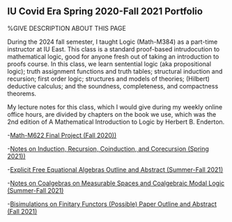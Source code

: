 ## IU Covid Era Spring 2020-Fall 2021 Portfolio

%GIVE DESCRIPTION ABOUT THIS PAGE

During the 2024 fall semester, I taught Logic (Math-M384) as a part-time instructor at IU East. This class is a standard proof-based intrudocution to mathematical logic, good for anyone fresh out of taking an introduction to proofs course. In this class, we learn sentential logic (aka propositional logic); truth assignment functions and truth tables; structural induction and recursion; first order logic; structures and models of theories; (Hilbert) deductive calculus; and the soundness, completeness, and compactness theorems.

My lecture notes for this class, which I would give during my weekly online office hours, are divided by chapters on the book we use, which was the 2nd edition of A Mathematical Introduction to Logic by Herbert B. Enderton.

-[Math-M622 Final Project (Fall 2020))](https://agoodlad-research-notes.github.io/iu-covid-era-spring-2020-fall-2021-portfolio/math-m6222-final-project-fall-2020)

-[Notes on Induction, Recursion, Coinduction, and Corecursion (Spring 2021))](https://agoodlad-research-notes.github.io/iu-covid-era-spring-2020-fall-2021-portfolio/notes-on-induction-recursion-coinduction-and-corecursion-spring-2021.pdf)

-[Explicit Free Equational Algebras Outline and Abstract (Summer-Fall 2021)](https://agoodlad-research-notes.github.io/iu-covid-era-spring-2020-fall-2021-portfolio/explicit-free-equational-algebras-outline-and-abstract-summer-fall-2021.pdf)

-[Notes on Coalgebras on Measurable Spaces and Coalgebraic Modal Logic (Summer-Fall 2021)](https://agoodlad-research-notes.github.io/iu-covid-era-spring-2020-fall-2021-portfolio/notes-on-coalgebras-on-measurable-spaces-and-coalgebraic-modal-logic-summer-fall-2021.pdf)

-[Bisimulations on Finitary Functors (Possible) Paper Outline and Abstract (Fall 2021)](https://agoodlad-research-notes.github.io/iu-covid-era-spring-2020-fall-2021-portfolio/bisimulations-on-finitary-functors-possible-paper-outline-and-abstract-fall-2021.pdf)


